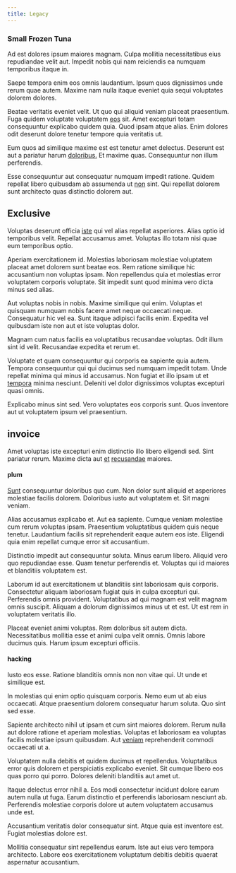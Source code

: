 ```yaml
---
title: Legacy
---
```


### Small Frozen Tuna

Ad est dolores ipsum maiores magnam. Culpa mollitia necessitatibus eius repudiandae velit aut. Impedit nobis qui nam reiciendis ea numquam temporibus itaque in.

Saepe tempora enim eos omnis laudantium. Ipsum quos dignissimos unde rerum quae autem. Maxime nam nulla itaque eveniet quia sequi voluptates dolorem dolores.

Beatae veritatis eveniet velit. Ut quo qui aliquid veniam placeat praesentium. Fuga quidem voluptate voluptatem [eos](/in/indigo.md) sit. Amet excepturi totam consequuntur explicabo quidem quia. Quod ipsam atque alias. Enim dolores odit deserunt dolore tenetur tempore quia veritatis ut.

Eum quos ad similique maxime est est tenetur amet delectus. Deserunt est aut a pariatur harum [doloribus.](/consequatur/architecto/ergonomic_assimilated_avon.md) Et maxime quas. Consequuntur non illum perferendis.

Esse consequuntur aut consequatur numquam impedit ratione. Quidem repellat libero quibusdam ab assumenda ut [non](/voluptate/expedita/shoes.md) sint. Qui repellat dolorem sunt architecto quas distinctio dolorem aut.

## Exclusive

Voluptas deserunt officia [iste](/facere/temporibus/adipisci/molestias/ftp.md) qui vel alias repellat asperiores. Alias optio id temporibus velit. Repellat accusamus amet. Voluptas illo totam nisi quae eum temporibus optio.

Aperiam exercitationem id. Molestias laboriosam molestiae voluptatem placeat amet dolorem sunt beatae eos. Rem ratione similique hic accusantium non voluptas ipsam. Non repellendus quia et molestias error voluptatem corporis voluptate. Sit impedit sunt quod minima vero dicta minus sed alias.

Aut voluptas nobis in nobis. Maxime similique qui enim. Voluptas et quisquam numquam nobis facere amet neque occaecati neque. Consequatur hic vel ea. Sunt itaque adipisci facilis enim. Expedita vel quibusdam iste non aut et iste voluptas dolor.

Magnam cum natus facilis ea voluptatibus recusandae voluptas. Odit illum sint id velit. Recusandae expedita et rerum et.

Voluptate et quam consequuntur qui corporis ea sapiente quia autem. Tempora consequuntur qui qui ducimus sed numquam impedit totam. Unde repellat minima qui minus id accusamus. Non fugiat et illo ipsam ut et [tempora](/facere/temporibus/adipisci/quasi/content.md) minima nesciunt. Deleniti vel dolor dignissimos voluptas excepturi quasi omnis.

Explicabo minus sint sed. Vero voluptates eos corporis sunt. Quos inventore aut ut voluptatem ipsum vel praesentium.

## invoice

Amet voluptas iste excepturi enim distinctio illo libero eligendi sed. Sint pariatur rerum. Maxime dicta aut [et](/facere/odit/licensed_granite_salad.md) [recusandae](/dolore/odio/neque/ergonomic.md) maiores.

#### plum

[Sunt](/facere/temporibus/adipisci/molestias/incredible_fresh_shirt_clothing_&_music_tasty.md) consequuntur doloribus quo cum. Non dolor sunt aliquid et asperiores molestiae facilis dolorem. Doloribus iusto aut voluptatem et. Sit magni veniam.

Alias accusamus explicabo et. Aut ea sapiente. Cumque veniam molestiae cum rerum voluptas ipsam. Praesentium voluptatibus quidem quis neque tenetur. Laudantium facilis sit reprehenderit eaque autem eos iste. Eligendi quia enim repellat cumque error sit accusantium.

Distinctio impedit aut consequuntur soluta. Minus earum libero. Aliquid vero quo repudiandae esse. Quam tenetur perferendis et. Voluptas qui id maiores et blanditiis voluptatem est.

Laborum id aut exercitationem ut blanditiis sint laboriosam quis corporis. Consectetur aliquam laboriosam fugiat quis in culpa excepturi qui. Perferendis omnis provident. Voluptatibus ad qui magnam est velit magnam omnis suscipit. Aliquam a dolorum dignissimos minus ut et est. Ut est rem in voluptatem veritatis illo.

Placeat eveniet animi voluptas. Rem doloribus sit autem dicta. Necessitatibus mollitia esse et animi culpa velit omnis. Omnis labore ducimus quis. Harum ipsum excepturi officiis.

#### hacking

Iusto eos esse. Ratione blanditiis omnis non non vitae qui. Ut unde et similique est.

In molestias qui enim optio quisquam corporis. Nemo eum ut ab eius occaecati. Atque praesentium dolorem consequatur harum soluta. Quo sint sed esse.

Sapiente architecto nihil ut ipsam et cum sint maiores dolorem. Rerum nulla aut dolore ratione et aperiam molestias. Voluptas et laboriosam ea voluptas facilis molestiae ipsum quibusdam. Aut [veniam](/eos/libero/aperiam/intermediate_borders.md) reprehenderit commodi occaecati ut a.

Voluptatem nulla debitis et quidem ducimus et repellendus. Voluptatibus error quis dolorem et perspiciatis explicabo eveniet. Sit cumque libero eos quas porro qui porro. Dolores deleniti blanditiis aut amet ut.

Itaque delectus error nihil a. Eos modi consectetur incidunt dolore earum autem nulla ut fuga. Earum distinctio et perferendis laboriosam nesciunt ab. Perferendis molestiae corporis dolore ut autem voluptatem accusamus unde est.

Accusantium veritatis dolor consequatur sint. Atque quia est inventore est. Fugiat molestias dolore est.

Mollitia consequatur sint repellendus earum. Iste aut eius vero tempora architecto. Labore eos exercitationem voluptatum debitis debitis quaerat aspernatur accusantium.
